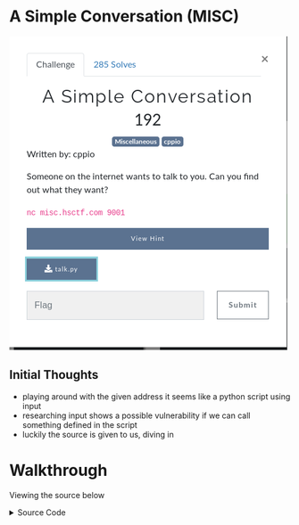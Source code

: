 # A Simple Conversation (MISC)

![Title](images/title.png)

## Initial Thoughts

* playing around with the given address it seems like a python script using input
* researching input shows a possible vulnerability if we can call something defined in the script
* luckily the source is given to us, diving in

# Walkthrough

Viewing the source below

<details>
	<summary>Source Code</summary>

```python
#!/usr/bin/env python3
from time import sleep

print("Hello!")

sleep(1)

print("Hey, can you help me out real quick.")

sleep(1)

print("I need to know your age.")

sleep(1)

print("What's your age?")

age = input("> ")

sleep(1)

print("Wow!")

sleep(1)

print("Sometimes I wish I was %s" % age)

sleep(1)

print("Well, it was nice meeting you, %s-year-old." % age)

sleep(1)

print("Goodbye!")
</details>
```
We can confirm the use of input but unfortunately it does not compare age to anything in order for us to take advantage of the easy exploit

After doing some research I found some code injection possibilities where we can use import sys in order to execute commands.  The final line that got the flag was **__import__("os").system("cat flag.txt")**

<details>
	<summary>Flag</summary>

hsctf{plz_u5e_pyth0n_3}	
</details>
